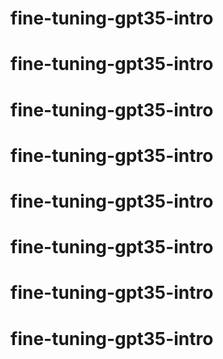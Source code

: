 # fine-tuning-gpt35-intro
# fine-tuning-gpt35-intro
# fine-tuning-gpt35-intro
# fine-tuning-gpt35-intro
# fine-tuning-gpt35-intro
# fine-tuning-gpt35-intro
# fine-tuning-gpt35-intro
# fine-tuning-gpt35-intro
